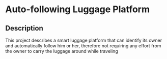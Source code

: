 # Auto-following Luggage Platform

## Description

This project describes a smart luggage platform that can identify its owner and automatically follow him or her, therefore not requiring any effort from the owner to carry the luggage around while traveling

